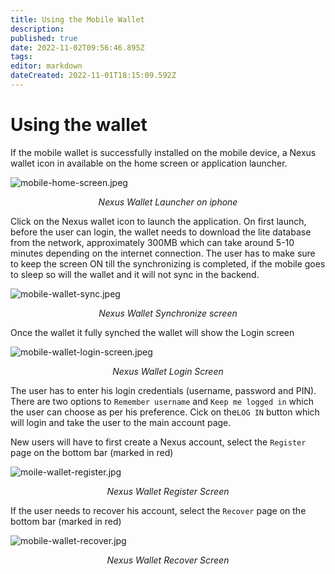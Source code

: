 ```yaml
---
title: Using the Mobile Wallet
description: 
published: true
date: 2022-11-02T09:56:46.895Z
tags: 
editor: markdown
dateCreated: 2022-11-01T18:15:09.592Z
---
```


# Using the wallet
If the mobile wallet is successfully installed on the mobile device, a Nexus wallet icon in available on the home screen or application launcher.

![mobile-home-screen.jpeg](/mobile-home-screen.jpeg)<p align = center>*Nexus Wallet Launcher on iphone*</p>

Click on the Nexus wallet icon to launch the application. On first launch, before the user can login, the wallet needs to download the lite database from the network, approximately 300MB which can take around 5-10 minutes depending on the internet connection. The user has to make sure to keep the screen ON till the synchronizing is completed, if the mobile goes to sleep so will the wallet and it will not sync in the backend.

![mobile-wallet-sync.jpeg](/mobile-wallet-sync.jpeg) <p align = center>*Nexus Wallet Synchronize screen*</p>

Once the wallet it fully synched the wallet will show the Login screen

![mobile-wallet-login-screen.jpeg](/mobile-wallet-login-screen.jpeg)<p align = center>*Nexus Wallet Login Screen*</p>

The user has to enter his login credentials (username, password and PIN). There are two options to `Remember username` and `Keep me logged in` which the user can choose as per his preference. Cick on the`LOG IN` button which will login and take the user to the main account page.


New users will have to first create a Nexus account, select the `Register` page on the bottom bar (marked in red)

![moile-wallet-register.jpg](/moile-wallet-register.jpg)<p align = center>*Nexus Wallet Register Screen*</p>

If the user needs to recover his account, select the `Recover` page on the bottom bar (marked in red)

![mobile-wallet-recover.jpg](/mobile-wallet-recover.jpg)<p align = center>*Nexus Wallet Recover Screen*</p>